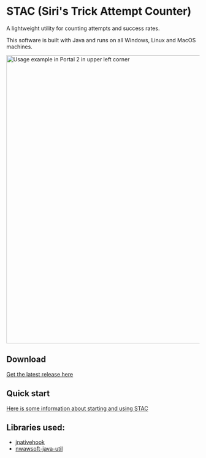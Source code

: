 # STAC (Siri's Trick Attempt Counter)
A lightweight utility for counting attempts and success rates.

This software is built with Java and runs on all Windows, Linux and MacOS machines.

<img src="https://www.siriusgg.com/res/graphics/stac/portal_ingame_obs.png" alt="Usage example in Portal 2 in upper left corner" width="752"/>

## Download

[Get the latest release here](https://github.com/JGC-Sirius/siris-trick-attempt-counter/releases/latest)

## Quick start

[Here is some information about starting and using STAC](./HOW_TO.md)

## Libraries used:

- [jnativehook](https://github.com/kwhat/jnativehook)
- [nwawsoft-java-util](https://github.com/nwawrzyniak/nwawsoft-java-util)
